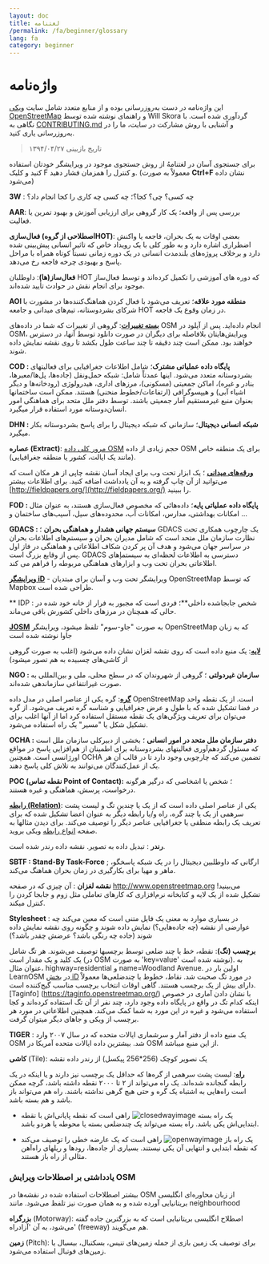 ```yaml
---
layout: doc
title: لغتنامه 
/permalink: /fa/beginner/glossary
lang: fa
category: beginner
---
```


واژه‌نامه  
============

این واژه‌نامه در دست به‌روزرسانی بوده و از منابع متعدد شامل سایت [ویکی OpenStreetMap](http://wiki.openstreetmap.org/wiki/Main_Page) و راهنمای نوشته شده توسط Will Skora گردآوری شده است. با نگاهی به [CONTRIBUTING.md](https://github.com/hotosm/learnosm/blob/gh-pages/CONTRIBUTING.md) و آشنایی با روش مشارکت در سایت، ما را در به‌روزرسانی یاری کنید. 
> تاریخ بازبینی ۱۳۹۴/۰۴/۲۷  

برای جستجوی آسان در لغتنامهُ از روش جستجوی موجود در ویرایشگر خودتان استفاده کنید و کلیک F و کنترل را همزمان فشار دهید. (معمولاْ به صورت **Ctrl+F** نشان داده می‌شود)  

**3W** : چه کسی؟ چی؟ کجا؟؛ چه کسی چه کاری را کجا انجام داد؟  

**AAR**: بررسی پس از واقعه؛ یک کار گروهی برای ارزیابی آموزش و بهبود تمرین یا فعالیت.

**فعال‌سازی (اصطلاحی از گروهHOT)**: بعضی اوقات به یک بحران، فاجعه یا واکنش اضطراری اشاره دارد و به طور کلی با یک رویداد خاص که تاثیر انسانی پیش‌بینی شده دارد و برخلاف پروژه‌های بلندمدت انسانی در یک دوره زمانی نسبتاْ کوتاه همراه با مراحل پاسخ و بهبودی چرخه فاجعه رخ می‌دهد.

**فعال‌ساز(ها)**: داوطلبان HOT که دوره های آموزشی را تکمیل کرده‌اند و توسط فعال‌ساز موجود برای انجام نقش در حوادث تأیید شده‌اند. 

**AOI  منطقه مورد علاقه**؛ تعریف می‌شود با فعال کردن هماهنگ‌کننده‌ها در مشورت با شرکای بشردوستانه، تیم‌های میدانی و جامعه HOT در زمان وقوع یک فاجعه.


**[بسته تغییرات](http://wiki.openstreetmap.org/wiki/Changeset)**: گروهی از تغییرات که شما در داده‌های OSM انجام داده‌اید. پس از آپلود در OSM، ویرایش‌هایتان  بلافاصله برای دیگران در صورت دانلود توسط آنها، در دسترس خواهند بود. ممکن است چند دقیقه تا چند ساعت طول بکشد تا روی نقشه نمایش داده شوند.

**COD : پایگاه داده عملیاتی مشترک**؛ شامل اطلاعات جغرافیایی برای فعالیتهای بشردوستانه متعدد می‌شود. اینها عمدتاْ شامل: شبکه حمل‌ونقل (جاده‌ها، پل‌ها/معبرها، بنادر و غیره)، اماکن جمعیتی (مسکونی)، مرزهای اداری، هیدرولوژی (رودخانه‌ها و دیگر اشیاء آبی) و هیپسوگرافی (ارتفاعات/خطوط منحنی) هستند. ممکن است ساختمانها بعنوان منبع غیرمستقیم آمار جمعیتی باشند. توسط دفتر ملل متحد برای هماهنگی امور انسان‌دوستانه مورد استفاده قرار میگیرد.

**DHN : شبکه انسانی دیجیتال**؛ سازمانی که شبکه دیجیتال را برای پاسخ بشردوستانه بکار میگیرد.

**عصاره (Extract)**: [مرور کلی داده OSM](/fa/osm-data/data-overview/) حجم زیادی از داده OSM برای یک منطقه خاص (مانند یک ایالت، کشور یا منطقه جغرافیایی).

**[ورقه‌های میدانی](/fa/mobile-mapping/field-papers/)** ؛ یک ابزار تحت وب برای ایجاد آسان نقشه چاپی از هر مکان است که می‌توانید از آن چاپ گرفته و به آن یادداشت اضافه کنید. برای اطلاعات بیشتر [http://fieldpapers.org/](http://fieldpapers.org/) را ببینید. 

**FOD : پایگاه داده عملیاتی پایه**؛ داده‌هائی که مخصوص فعال‌سازی هستند، به عنوان مثال امکانات بهداشتی، مدارس، امکانات آب، محدوده‌های سیل، آسیب‌های ساختمان و ...

**GDACS : سیستم جهانی هشدار و هماهنگی بحران** ؛ GDACS یک چارچوب همکاری تحت نظارت سازمان ملل متحد است که شامل مدیران بحران و سیستم‌های اطلاعات بحران در سراسر جهان می‌شود و هدف آن پر کردن شکاف اطلاعاتی و هماهنگی در فاز اول پس از وقایع بزرگ است. GDACS دسترسی به اطلاعات لحظه‌ای به سیستمإهای اطلاعاتی بحران تحت وب و ابزارهای هماهنگی مربوطه را فراهم می کند.

**[ویرایشگر iD](/en/beginner/id-editor/)** - ویرایشگر تحت وب و آسان برای مبتدیان OpenStreetMap که توسط Mapbox طراحی شده است. 

** IDP : شخص جابجاشده داخلی**؛ فردی است که مجبور به فرار از خانه خود شده در حالی که همچنان در مرزهای داخلی کشورش باقی می‌ماند.

**[JOSM](https://josm.openstreetmap.de/)** به صورت "جاو-سوم" تلفظ میشود، ویرایشگر OpenStreetMap که به زبان جاوا نوشته شده است 

**[لایه](http://wiki.openstreetmap.org/wiki/Layer)**: یک منبع داده است که روی نقشه لغزان نشان داده می‌شود (اغلب به صورت گروهی از کاشی‌های چسبیده به هم تصور میشود)

**NGO : سازمان غیردولتی** ؛ گروهی از شهروندان که در سطح محلی، ملی و بین‌المللی به صورت غیرانتفاعی سازماندهی شده‌اند.  

**[گره](http://wiki.openstreetmap.org/wiki/Node)**: گره یکی از عناصر اصلی در مدل داده OpenStreetMap است. از یک نقطه واحد در فضا تشکیل شده که با طول و عرض جغرافیایی و شناسه گره تعریف می‌شود. از گره‌ می‌توان برای تعریف ویژگی‌های یک نقطه مستقل استفاده کرد اما از آنها اغلب برای تشکیل شکل یا "مسیر" یک راه استفاده می‌شود.

**OCHA : دفتر سازمان ملل متحد در امور انسانی** ؛ بخشی از دبیرکلی سازمان ملل است که مسئول گردهم‌آوری فعالیتهای بشردوستانه برای اطمینان از هم‌افزایی پاسخ در مواقع اورژانسی است. همچنین OCHA تضمین می‌کند که چارچوبی وجود دارد تا در قالب آن هر یک از عمل‌کنندگان می‌توانند به تلاش کلی پاسخ دهند.

**POC (نقطه تماس Point of Contact):** ؛ شخص یا اشخاصی که درگیر هرگونه درخواست، پرسش، هماهنگی و غیره هستند.

**[رابطه (Relation)](http://wiki.openstreetmap.org/wiki/Relation)**: یکی از عناصر اصلی داده است که از یک یا چندین تگ و لیست پشت سرهمی از یک یا چند گره، راه و/یا رابطه دیگر به عنوان اعضا تشکیل شده که برای تعریف یک رابطه منطقی یا جغرافیایی عناصر دیگر را توصیف می‌کند. برای دیدن مثالها به صفحه [انواع رابطه](http://wiki.openstreetmap.org/wiki/Types_of_relation) ویکی بروید. 

**رندر** : تبدیل داده به تصویر. نقشه داده رندر شده است.

**SBTF : Stand-By Task-Force** ; ارگانی که داوطلبین دیجیتال را در یک شبکه پاسخگو، ماهر و مهیا برای بکارگیری در زمان بحران هماهنگ می‌کند.

**نقشه لغزان** : آن چیزی که در صفحه <http://www.openstreetmap.org> می‌بینید! تشکیل شده از یک لایه و کتابخانه نرم‌افزاری که کارهای تعاملی مثل زوم و جابجا کردن را کنترل میکند.

**Stylesheet** : در بسیاری موارد به معنی یک فایل متنی است که  معین می‌کند چه عوارضی از نقشه (چه جاده‌هایی؟) نمایش داده شوند و چگونه روی نقشه نمایش داده شوند (جاده چه رنگی باشد؟ عرضش چقدر باشد؟)

**برچسب (تگ)**: نقطه، خط یا چند ضلعی توسط برچسبها توصیف می‌شوند. هر تگ شامل یک کلید و یک مقدار است (در OSM به صورت 'key=value' نوشته شده است). به عنوان مثال، highway=residential و name=Woodland Avenue. اولین بار در  LearnOSM در [بخش iD](/fa/beginner/id-editor/fa/basic-editing-with-id) در مورد تگ صحبت شد. نقاط، خطوط یا چندضلعی‌ها معمولاْ دارای بیش از یک برچسب هستند. گاهی اوقات انتخاب برچسب مناسب گیج‌کننده است. [Taginfo] (https://taginfo.openstreetmap.org/) با نشان دادن آماری در خصوص اینکه کدام تگ در واقع در پایگاه داده وجود دارد، چند نفر از آن تگ استفاده کرده‌اند و کجا استفاده می‌شود و غیره در این مورد به شما کمک می‌کند. همچنین اطلاعاتی در مورد هر برچسب از ویکی و جاهای دیگر میتوان گرفت.

**TIGER** : یک منبع داده از دفتر آمار و سرشماری ایالات متحده که در سال ۲۰۰۷ وارد OSM شد. بیشترین داده ایالات متحده آمریکا در OSM از این منبع میباشد.

**کاشی** (Tile): یک نصویر کوچک (256*256 پیکسل) از رندر داده نقشه

**[راه](http://wiki.openstreetmap.org/wiki/Way)**: لبست پشت سرهمی از گره‌ها که حداقل یک برچسب نیز دارند و یا اینکه در یک رابطه گنجانده شده‌اند. یک راه می‌تواند از ۲ تا ۲۰۰۰ نقطه داشته باشد، گرچه ممکن است راه‌هایی به اشتباه یک گره و حتی هیچ گرهی نداشته باشند. راه هم می‌تواند باز باشد و هم بسته باشد.  

* یک راه بسته ![closedwayimage](http://wiki.openstreetmap.org/w/images/thumb/e/ed/Mf_closed_way.svg/20px-Mf_closed_way.svg.png) راهی است که نقطه پایانی‌اش با نقطه ابتدایی‌اش یکی باشد. راه بسته می‌تواند یک چندضلعی بسته یا محوطه یا هردو باشد. 

* یک راه باز ![openwayimage](http://wiki.openstreetmap.org/w/images/thumb/2/2a/Mf_way.svg/20px-Mf_way.svg.png) راهی است که یک عارضه خطی را توصیف می‌کند که نقطه ابتدایی و انتهایی آن یکی نیستند. بسیاری از جاده‌ها، رودها و ریلهای راه‌آهن مثالی از راه باز هستند.
 
### یادداشتی بر اصطلاحات ویرایش OSM

بیشتر اصطلاحات استفاده شده در نقشه‌ها در OSM از زبان محاوره‌ای انگلیسی بریتانیایی آورده شده و به همان صورت نیز تلفظ می‌شود. مانند neighbourhood

**بزرگراه** (Motorway): اصطلاح انگلیسی بریتانیایی است که به بزرگترین جاده گفته می‌شود، به آن  'آزادراه' (freeway) هم می‌گویند.

**زمین** (Pitch): برای توصیف یک زمین بازی از جمله زمین‌های تنیس، بسکتبال، بیسبال یا زمین‌های فوتبال استفاده می‌شود.